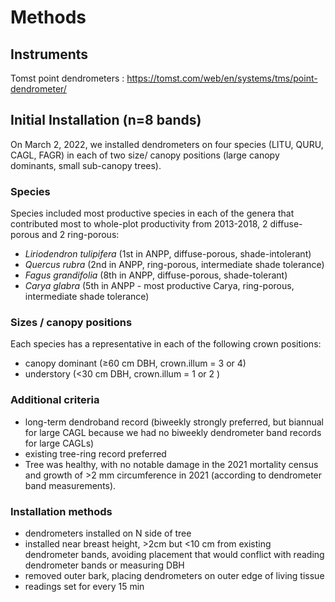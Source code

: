 # Methods

## Instruments
Tomst point dendrometers : https://tomst.com/web/en/systems/tms/point-dendrometer/

## Initial Installation (n=8 bands)
On March 2, 2022, we installed dendrometers on four species (LITU, QURU, CAGL, FAGR) in each of two size/ canopy positions (large canopy dominants, small sub-canopy trees).

### Species
Species included most productive species in each of the genera that contributed most to whole-plot productivity from 2013-2018, 2 diffuse-porous and 2 ring-porous:

- *Liriodendron tulipifera* (1st in ANPP, diffuse-porous, shade-intolerant)
- *Quercus rubra* (2nd in ANPP, ring-porous, intermediate shade tolerance)
- *Fagus grandifolia* (8th in ANPP, diffuse-porous, shade-tolerant) 
- *Carya glabra* (5th in ANPP - most productive Carya, ring-porous, intermediate shade tolerance) 

### Sizes / canopy positions
Each species has a representative in each of the following crown positions:
- canopy dominant (≥60 cm DBH, crown.illum = 3 or 4)
- understory (<30 cm DBH, crown.illum = 1 or 2 )

### Additional criteria
- long-term dendroband record (biweekly strongly preferred, but biannual for large CAGL because we had no biweekly dendrometer band records for large CAGLs)
- existing tree-ring record preferred
- Tree was healthy, with no notable damage in the 2021 mortality census and growth of >2 mm circumference in 2021 (according to dendrometer band measurements).

### Installation methods
- dendrometers installed on N side of tree
- installed near breast height, >2cm but <10 cm from existing dendrometer bands, avoiding placement that would conflict with reading dendrometer bands or measuring DBH
- removed outer bark, placing dendrometers on outer edge of living tissue
- readings set for every 15 min
